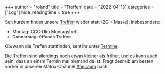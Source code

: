 +++
author = "roland"
title = "Treffen"
date = "2022-04-19"
categories = ["Log"]
hide_readingtime = true
+++

Seit kurzem finden unsere [Treffen](/events/) wieder statt (2G + Maske), insbesondere:
- Montag: CCC-Ulm Montagstreff
- Donnerstag: Offenes Treffen

Ob/wann die Treffen stattfinden, seht ihr unter [Termine](/events/#termine).

Die Treffen sind allerdings noch etwas kleiner als früher, und es kann auch sein, dass an einem Termin mal niemand da ist. Fragt deshalb am besten vorher in unserem Matrix-Channel [#freiraum](https://element.matrix4ulm.de/#/room/#freiraum:server.matrix4ulm.de) nach.
